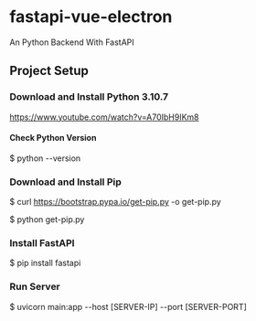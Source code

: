 # fastapi-vue-electron

An Python Backend With FastAPI

## Project Setup

### Download and Install Python 3.10.7
https://www.youtube.com/watch?v=A70IbH9IKm8

#### Check Python Version
$ python --version

### Download and Install Pip
$ curl https://bootstrap.pypa.io/get-pip.py -o get-pip.py

$ python get-pip.py

### Install FastAPI

$ pip install fastapi

### Run Server

$ uvicorn main:app --host [SERVER-IP] --port [SERVER-PORT]